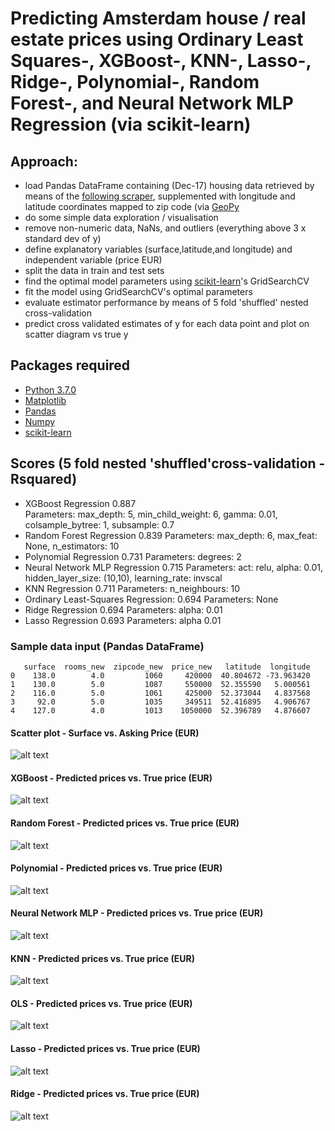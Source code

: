 # Predicting Amsterdam house / real estate prices using Ordinary Least Squares-, XGBoost-, KNN-, Lasso-, Ridge-, Polynomial-, Random Forest-, and Neural Network MLP Regression (via scikit-learn)

## Approach:

- load Pandas DataFrame containing (Dec-17) housing data retrieved by means of the [following scraper](https://github.com/Weesper1985/Funda-Scraper), supplemented with longitude and latitude coordinates mapped to zip code (via [GeoPy](https://geopy.readthedocs.io/en/1.10.0/#)
- do some simple data exploration / visualisation
- remove non-numeric data, NaNs, and outliers (everything above 3 x standard dev of y)
- define explanatory variables (surface,latitude,and longitude) and independent variable (price EUR)
- split the data in train and test sets 
- find the optimal model parameters using [scikit-learn](http://scikit-learn.org/stable/)'s GridSearchCV
- fit the model using GridSearchCV's optimal parameters
- evaluate estimator performance by means of 5 fold 'shuffled' nested cross-validation
- predict cross validated estimates of y for each data point and plot on scatter diagram vs true y

## Packages required

- [Python 3.7.0](https://www.python.org/downloads/)
- [Matplotlib](https://matplotlib.org/)
- [Pandas](https://pandas.pydata.org/)
- [Numpy](https://docs.scipy.org/doc/)
- [scikit-learn](http://scikit-learn.org/stable/)

## Scores (5 fold nested 'shuffled'cross-validation - Rsquared)

- XGBoost Regression											0.887	
  Parameters: max_depth: 5, min_child_weight: 6, gamma: 0.01, colsample_bytree: 1, subsample: 0.7
- Random Forest Regression        									0.839
  Parameters: max_depth: 6, max_feat: None, n_estimators: 10
- Polynomial Regression                                							0.731
  Parameters: degrees: 2
- Neural Network MLP Regression 				     					0.715
  Parameters: act: relu, alpha: 0.01, hidden_layer_size: (10,10), learning_rate: invscal
- KNN Regression                                      							0.711
  Parameters: n_neighbours: 10
- Ordinary Least-Squares Regression:                                    				0.694
  Parameters: None
- Ridge Regression 		                                        				0.694
  Parameters: alpha: 0.01
- Lasso Regression                                        	 					0.693
  Parameters: alpha 0.01

### Sample data input (Pandas DataFrame)
```
   surface  rooms_new  zipcode_new  price_new   latitude  longitude
0    138.0        4.0         1060     420000  40.804672 -73.963420
1    130.0        5.0         1087     550000  52.355590   5.000561
2    116.0        5.0         1061     425000  52.373044   4.837568
3     92.0        5.0         1035     349511  52.416895   4.906767
4    127.0        4.0         1013    1050000  52.396789   4.876607
```

#### Scatter plot - Surface vs. Asking Price (EUR)

![alt text](https://github.com/Weesper1985/Python_Portfolio__VaR_Tool/blob/master/Scatter.png)

#### XGBoost - Predicted prices vs. True price (EUR)

![alt text](https://github.com/Weesper1985/Python_Portfolio__VaR_Tool/blob/master/XGB.png)

#### Random Forest - Predicted prices vs. True price (EUR)

![alt text](https://github.com/Weesper1985/Python_Portfolio__VaR_Tool/blob/master/Forest.png)

#### Polynomial - Predicted prices vs. True price (EUR)

![alt text](https://github.com/Weesper1985/Python_Portfolio__VaR_Tool/blob/master/Poly.png)

#### Neural Network MLP - Predicted prices vs. True price (EUR)

![alt text](https://github.com/Weesper1985/Python_Portfolio__VaR_Tool/blob/master/MLP.png)

#### KNN - Predicted prices vs. True price (EUR)

![alt text](https://github.com/Weesper1985/Python_Portfolio__VaR_Tool/blob/master/KNN.png)

#### OLS - Predicted prices vs. True price (EUR)

![alt text](https://github.com/Weesper1985/Python_Portfolio__VaR_Tool/blob/master/OLS.png)

#### Lasso - Predicted prices vs. True price (EUR)

![alt text](https://github.com/Weesper1985/Python_Portfolio__VaR_Tool/blob/master/Lasso.png)

#### Ridge - Predicted prices vs. True price (EUR)

![alt text](https://github.com/Weesper1985/Python_Portfolio__VaR_Tool/blob/master/Ridge.png)

